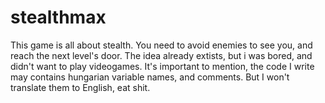 # stealthmax

This game is all about stealth. You need to avoid enemies to see you, and reach the next level's door.
The idea already extists, but i was bored, and didn't want to play videogames.
It's important to mention, the code I write may contains hungarian variable names, and comments. But I won't translate them to English, eat shit.
